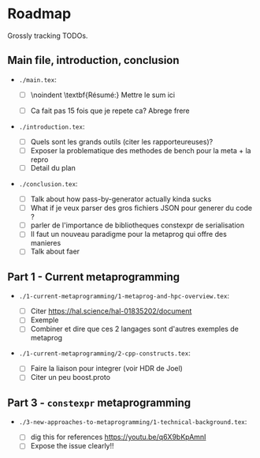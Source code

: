 # Roadmap

Grossly tracking TODOs.

## Main file, introduction, conclusion

- `./main.tex`:

  * [ ] \noindent \textbf{Résumé:} Mettre le sum ici
  * [ ] Ca fait pas 15 fois que je repete ca? Abrege frere


- `./introduction.tex`:

  * [ ] Quels sont les grands outils (citer les rapporteureuses)?
  * [ ] Exposer la problematique des methodes de bench pour la meta + la repro
  * [ ] Detail du plan

- `./conclusion.tex`:

  * [ ] Talk about how pass-by-generator actually kinda sucks
  * [ ] What if je veux parser des gros fichiers JSON pour generer du code ?
  * [ ] parler de l'importance de bibliotheques constexpr de serialisation
  * [ ] Il faut un nouveau paradigme pour la metaprog qui offre des manieres
  * [ ] Talk about faer

## Part 1 - Current metaprogramming

- `./1-current-metaprogramming/1-metaprog-and-hpc-overview.tex`:

  * [ ] Citer https://hal.science/hal-01835202/document
  * [ ] Exemple
  * [ ] Combiner et dire que ces 2 langages sont d'autres exemples de metaprog

- `./1-current-metaprogramming/2-cpp-constructs.tex`:

  * [ ] Faire la liaison pour integrer (voir HDR de Joel)
  * [ ] Citer un peu boost.proto

## Part 3 - `constexpr` metaprogramming

- `./3-new-approaches-to-metaprogramming/1-technical-background.tex`:

  * [ ] dig this for references https://youtu.be/q6X9bKpAmnI
  * [ ] Expose the issue clearly!!
